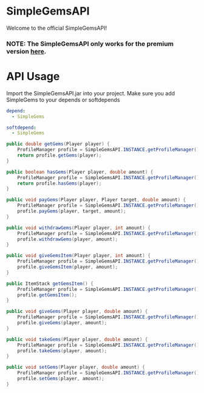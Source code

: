 # SimpleGemsAPI
Welcome to the official SimpleGemsAPI!

### NOTE: The SimpleGemsAPI only works for the premium version [here](https://polymart.org/resource/simplegems-1-8-1-16.1611).

# API Usage

Import the SimpleGemsAPI.jar into your project.
Make sure you add SimpleGems to your depends or softdepends
```YAML
depend:
  - SimpleGems

softdepend:
  - SimpleGems
```

```JAVA
public double getGems(Player player) {
    ProfileManager profile = SimpleGemsAPI.INSTANCE.getProfileManager();
    return profile.getGems(player);
}

public boolean hasGems(Player player, double amount) {
    ProfileManager profile = SimpleGemsAPI.INSTANCE.getProfileManager();
    return profile.hasGems(player);
}

public void payGems(Player player, Player target, double amount) {
    ProfileManager profile = SimpleGemsAPI.INSTANCE.getProfileManager();
    profile.payGems(player, target, amount);
}

public void withdrawGems(Player player, int amount) {
    ProfileManager profile = SimpleGemsAPI.INSTANCE.getProfileManager();
    profile.withdrawGems(player, amount);
}

public void giveGemsItem(Player player, int amount) {
    ProfileManager profile = SimpleGemsAPI.INSTANCE.getProfileManager();
    profile.giveGemsItem(player, amount);
}

public ItemStack getGemsItem() {
    ProfileManager profile = SimpleGemsAPI.INSTANCE.getProfileManager();
    profile.getGemsItem();
}

public void giveGems(Player player, double amount) {
    ProfileManager profile = SimpleGemsAPI.INSTANCE.getProfileManager();
    profile.giveGems(player, amount);
}

public void takeGems(Player player, double amount) {
    ProfileManager profile = SimpleGemsAPI.INSTANCE.getProfileManager();
    profile.takeGems(player, amount);
}

public void setGems(Player player, double amount) {
    ProfileManager profile = SimpleGemsAPI.INSTANCE.getProfileManager();
    profile.setGems(player, amount);
}
```
